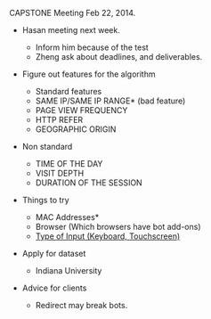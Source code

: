 CAPSTONE Meeting 	Feb 22, 2014.

- Hasan meeting next week.
  * Inform him because of the test
  * Zheng ask about deadlines, and deliverables.

- Figure out features for the algorithm
  * Standard features
  * SAME IP/SAME IP RANGE* (bad feature)
  * PAGE VIEW FREQUENCY
  * HTTP REFER
  * GEOGRAPHIC ORIGIN
	
- Non standard
  * TIME OF THE DAY
  * VISIT DEPTH
  * DURATION OF THE SESSION

- Things to try
  * MAC Addresses* 
  * Browser (Which browsers have bot add-ons)
  * [Type of Input (Keyboard, Touchscreen)](http://stackoverflow.com/questions/7838680/detecting-that-the-browser-has-no-mouse-and-is-touch-only)


- Apply for dataset
  * Indiana University

- Advice for clients
  * Redirect may break bots.

